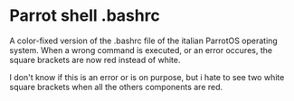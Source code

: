 # Parrot shell .bashrc
A color-fixed version of the .bashrc file of the italian ParrotOS operating system. When a wrong command is executed, or an error occures, the square brackets are now red instead of white.

I don't know if this is an error or is on purpose, but i hate to see two white square brackets when all the others components are red. 
